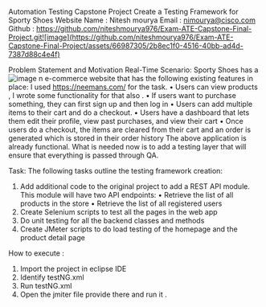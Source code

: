 Automation Testing Capstone Project
Create a Testing Framework for Sporty Shoes Website
Name : Nitesh mourya
Email : nimourya@cisco.com
Github :  https://github.com/niteshmourya976/Exam-ATE-Capstone-Final-Project.git![image](https://github.com/niteshmourya976/Exam-ATE-Capstone-Final-Project/assets/66987305/2b8ec1f0-4516-40bb-ad4d-7387d88c4e4f)


Problem Statement and Motivation Real-Time Scenario:
 Sporty Shoes has a![image](https://github.com/niteshmourya976/Exam-ATE-Capstone-Final-Project/assets/66987305/2ac3543f-c47b-4f2f-8932-8738e333486f)
n e-commerce website that has the following existing features in place:  I used https://neemans.com/ for the task.
• Users can view products  , I wrote some functionality for that also .
• If users want to purchase something, they can first sign up and then log in
• Users can add multiple items to their cart and do a checkout. 
• Users have a dashboard that lets them edit their profile, view past purchases, and view their cart 
• Once users do a checkout, the items are cleared from their cart and an order is generated which is stored in their order history The above application is already functional. What is needed now is to add a testing layer that will ensure that everything is passed through QA.

Task:
The following tasks outline the testing framework creation: 
1. Add additional code to the original project to add a REST API module. This module will have two API endpoints: 
• Retrieve the list of all products in the store 
• Retrieve the list of all registered users
2. Create Selenium scripts to test all the pages in the web app 
3. Do unit testing for all the backend classes and methods
4. Create JMeter scripts to do load testing of the homepage and the product detail page




How to execute :
1.	Import the project in eclipse IDE
2.	Identify testNG.xml
3.	Run testNG.xml
4.	Open the jmiter file provide there and run it .
